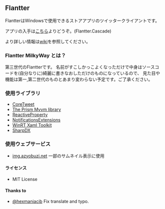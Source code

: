﻿Flantter
--

FlantterはWindowsで使用できるストアアプリのツイッタークライアントです。

アプリの入手は[こちら](http://apps.microsoft.com/windows/ja-jp/app/flantter-cascade/cedc3eca-9d14-452e-bf40-0e32bd76b5b7)よりどうぞ。(Flantter.Cascade)

より詳しい情報は[wiki](https://github.com/cucmberium/Flantter/wiki)を参照してください。

### Flantter MilkyWay とは？

第三世代のFlantterです。
名前がすこしかっこよくなっただけで中身はソースコードを(自分なりに)綺麗に書きなおしただけのものになっているので、
見た目や機能は第一,第二世代のものとあまり変わらない予定です。ご了承ください。

### 使用ライブラリ

* [CoreTweet](https://github.com/CoreTweet/CoreTweet)
* [The Prism Mvvm library](https://pnpmvvm.codeplex.com/)
* [ReactiveProperty](https://reactiveproperty.codeplex.com/)
* [NotificationsExtensions](https://www.nuget.org/packages/NotificationsExtensions.WinRT/)
* [WinRT Xaml Toolkit](http://winrtxamltoolkit.codeplex.com/)
* [SharpDX](http://sharpdx.org/)

### 使用ウェブサービス

* [img.azyobuzi.net](http://img.azyobuzi.net/) 一部のサムネイル表示に使用

#### ライセンス

* MIT License

#### Thanks to

* [@hexmaniacib](https://twitter.com/hexmaniacib) Fix translate and typo.